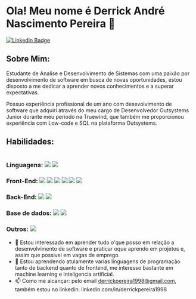 # Ola! Meu nome é Derrick André Nascimento Pereira 👋

[![Linkedin Badge](https://img.shields.io/badge/LinkedIn-0077B5?style=for-the-badge&logo=linkedin&logoColor=white)](https://www.linkedin.com/in/derrickpereira1998)

## Sobre Mim:

Estudante de Analise e Desenvolvimento de Sistemas com uma paixão por desenvolvimento de software em busca de novas oportunidades, estou disposto a me dedicar a aprender novos conhecimentos e a superar expectativas.

Possuo experiência profissional de um ano com desevolvimento de software que adquiri através do meu cargo de Desenvolvedor Outsystems Junior durante meu período na Truewind, que também me proporcionou experiência com Low-code e SQL na plataforma Outsystems. 

## Habilidades:

<img src=''/>

### Linguagens: <img src="https://img.shields.io/badge/JavaScript-323330?style=for-the-badge&logo=javascript&logoColor=F7DF1E"/> <img src="https://img.shields.io/badge/TypeScript-007ACC?style=for-the-badge&logo=typescript&logoColor=white"/>

### Front-End: <img src="https://img.shields.io/badge/HTML5-E34F26?style=for-the-badge&logo=html5&logoColor=white"/> <img src="https://img.shields.io/badge/CSS3-1572B6?style=for-the-badge&logo=css3&logoColor=white"/> <img src='https://img.shields.io/badge/Sass-CC6699?style=for-the-badge&logo=sass&logoColor=white'/> <img src='https://img.shields.io/badge/Tailwind_CSS-38B2AC?style=for-the-badge&logo=tailwind-css&logoColor=white'/> <img src='https://img.shields.io/badge/React-20232A?style=for-the-badge&logo=react&logoColor=61DAFB'/> <img src='https://img.shields.io/badge/next.js-000000?style=for-the-badge&logo=nextdotjs&logoColor=white'/>

### Back-End: <img src='https://img.shields.io/badge/Node.js-339933?style=for-the-badge&logo=nodedotjs&logoColor=white'/> <img src='https://img.shields.io/badge/Express.js-000000?style=for-the-badge&logo=express&logoColor=white'/>

### Base de dados: <img src='https://img.shields.io/badge/MySQL-005C84?style=for-the-badge&logo=mysql&logoColor=white'/> <img src='https://img.shields.io/badge/MongoDB-4EA94B?style=for-the-badge&logo=mongodb&logoColor=white'/>

### Outros: <img src='https://img.shields.io/badge/JWT-000000?style=for-the-badge&logo=JSON%20web%20tokens&logoColor=white'/>



- 👀 Estou interessado em aprender tudo o'que posso em relação a desenvolvimento de software e praticar oque aprendo em projetos e, assim que possivel em vagas de emprego. 
- 🌱 Estou aprendendo atulamente varias linguagens de programação tanto de backend quanto de frontend, me interesso bastante em machine learning e inteligencia artificial.
- 📫 Como me alcançar: pelo email derrickpereira1998@gmail.com, também estou no linkedin: linkedin.com/in/derrickpereira1998

<!---
DerrickPereira1998/DerrickPereira1998 is a ✨ special ✨ repository because its `README.md` (this file) appears on your GitHub profile.
You can click the Preview link to take a look at your changes.
--->
